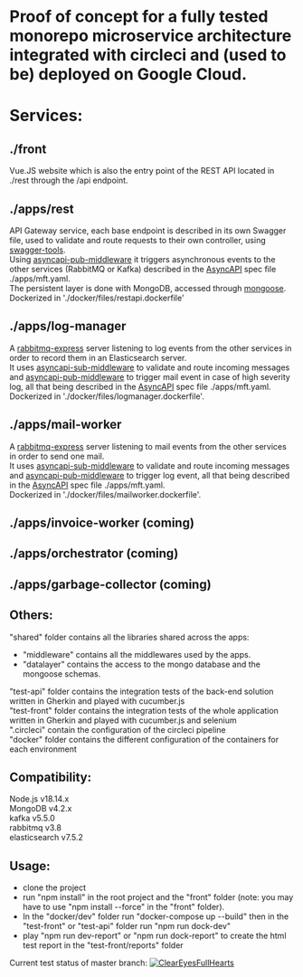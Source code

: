 # Proof of concept for a fully tested monorepo microservice architecture integrated with circleci and (used to be) deployed on Google Cloud.  
  
# Services:  
## ./front
Vue.JS website which is also the entry point of the REST API located in ./rest through the /api endpoint.  
## ./apps/rest
API Gateway service, each base endpoint is described in its own Swagger file, used to validate and route requests to their own controller, using [swagger-tools](https://www.npmjs.com/package/swagger-tools).  
Using [asyncapi-pub-middleware](https://www.npmjs.com/package/asyncapi-pub-middleware) it triggers asynchronous events to the other services (RabbitMQ or Kafka) described in the [AsyncAPI](https://www.asyncapi.com/docs/reference/specification/v2.6.0) spec file ./apps/mft.yaml.  
The persistent layer is done with MongoDB, accessed through [mongoose](https://www.npmjs.com/package/mongoose).  
Dockerized in './docker/files/restapi.dockerfile'  
## ./apps/log-manager
A [rabbitmq-express](https://www.npmjs.com/package/rabbitmq-express) server listening to log events from the other services in order to record them in an Elasticsearch server.  
It uses [asyncapi-sub-middleware](https://www.npmjs.com/package/asyncapi-sub-middleware) to validate and route incoming messages and [asyncapi-pub-middleware](https://www.npmjs.com/package/asyncapi-pub-middleware) to trigger mail event in case of high severity log, all that being described in the [AsyncAPI](https://www.asyncapi.com/docs/reference/specification/v2.6.0) spec file ./apps/mft.yaml.  
Dockerized in './docker/files/logmanager.dockerfile'.  
## ./apps/mail-worker
A [rabbitmq-express](https://www.npmjs.com/package/rabbitmq-express) server listening to mail events from the other services in order to send one mail.  
It uses [asyncapi-sub-middleware](https://www.npmjs.com/package/asyncapi-sub-middleware) to validate and route incoming messages and [asyncapi-pub-middleware](https://www.npmjs.com/package/asyncapi-pub-middleware) to trigger log event, all that being described in the [AsyncAPI](https://www.asyncapi.com/docs/reference/specification/v2.6.0) spec file ./apps/mft.yaml.  
Dockerized in './docker/files/mailworker.dockerfile'.  
## ./apps/invoice-worker (coming)
## ./apps/orchestrator (coming)
## ./apps/garbage-collector (coming)
## Others:  
"shared" folder contains all the libraries shared across the apps:  
- "middleware" contains all the middlewares used by the apps.  
- "datalayer" contains the access to the mongo database and the mongoose schemas.
  
"test-api" folder contains the integration tests of the back-end solution written in Gherkin and played with cucumber.js  
"test-front" folder contains the integration tests of the whole application written in Gherkin and played with cucumber.js and selenium  
".circleci" contain the configuration of the circleci pipeline  
"docker" folder contains the different configuration of the containers for each environment  
  
## Compatibility:  
Node.js v18.14.x  
MongoDB v4.2.x  
kafka v5.5.0  
rabbitmq v3.8  
elasticsearch v7.5.2  
  
## Usage:  
- clone the project  
- run "npm install" in the root project and the "front" folder (note: you may have to use "npm install --force" in the "front" folder).  
- In the "docker/dev" folder run "docker-compose up --build" then in the "test-front" or "test-api" folder run "npm run dock-dev"  
- play "npm run dev-report" or "npm run dock-report" to create the html test report in the "test-front/reports" folder  
  
Current test status of master branch: [![ClearEyesFullHearts](https://circleci.com/gh/ClearEyesFullHearts/mft.svg?style=svg)](https://app.circleci.com/pipelines/github/ClearEyesFullHearts)
